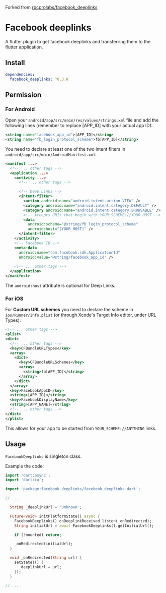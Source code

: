Forked from [rbcprolabs/facebook_deeplinks](https://github.com/rbcprolabs/facebook_deeplinks)

# Facebook deeplinks

A flutter plugin to get facebook deeplinks and transferring them to the flutter application.

## Install

```yaml
dependencies:
  facebook_deeplinks: ^0.3.0
```

## Permission

### For Android

Open your `android/app/src/main/res/values/strings.xml` file and add the following lines (remember to replace [APP_ID] with your actual app ID):

```xml
<string name="facebook_app_id">[APP_ID]</string>
<string name="fb_login_protocol_scheme">fb[APP_ID]</string>
```

You need to declare at least one of the two intent filters in `android/app/src/main/AndroidManifest.xml`:

```xml
<manifest ...>
  <!-- ... other tags -->
  <application ...>
    <activity ...>
      <!-- ... other tags -->

      <!-- Deep Links -->
      <intent-filter>
        <action android:name="android.intent.action.VIEW" />
        <category android:name="android.intent.category.DEFAULT" />
        <category android:name="android.intent.category.BROWSABLE" />
        <!-- Accepts URIs that begin with YOUR_SCHEME://YOUR_HOST -->
        <data
          android:scheme="@string/fb_login_protocol_scheme"
          android:host="[YOUR_HOST]" />
      </intent-filter>
    </activity>
    <!-- Facebook ID -->
    <meta-data
      android:name="com.facebook.sdk.ApplicationId"
      android:value="@string/facebook_app_id" />
    
    <!-- ... other tags -->
  </application>
</manifest>
```

The `android:host` attribute is optional for Deep Links.

### For iOS

For **Custom URL schemes** you need to declare the scheme in
`ios/Runner/Info.plist` (or through Xcode's Target Info editor,
under URL Types):

```xml
<!-- ... other tags -->
<plist>
<dict>
  <!-- ... other tags -->
  <key>CFBundleURLTypes</key>
  <array>
    <dict>
      <key>CFBundleURLSchemes</key>
      <array>
        <string>fb[APP_ID]</string>
      </array>
    </dict>
  </array>
  <key>FacebookAppID</key>
  <string>[APP_ID]</string>
  <key>FacebookDisplayName</key>
  <string>[APP_NAME]</string>
  <!-- ... other tags -->
</dict>
</plist>
```

This allows for your app to be started from `YOUR_SCHEME://ANYTHING` links.

## Usage

`FacebookDeeplinks` is singleton class.

Example the code:

```dart
import 'dart:async';
import 'dart:io';

import 'package:facebook_deeplinks/facebook_deeplinks.dart';

// ...

  String _deeplinkUrl = 'Unknown';

  Future<void> initPlatformState() async {
    FacebookDeeplinks().onDeeplinkReceived.listen(_onRedirected);
    String initialUrl = await FacebookDeeplinks().getInitialUrl();

    if (!mounted) return;

    _onRedirected(initialUrl);
  }

  void _onRedirected(String url) {
    setState(() {
      _deeplinkUrl = url;
    });
  }

// ...
```